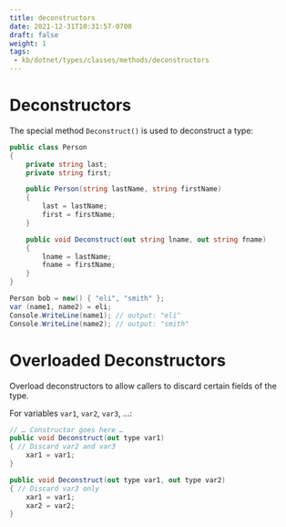 ```yaml
---
title: deconstructors
date: 2021-12-31T10:31:57-0700
draft: false
weight: 1
tags:
 - kb/dotnet/types/classes/methods/deconstructors
---
```


# Deconstructors
The special method `Deconstruct()` is used to deconstruct a type:
```cs
public class Person 
{
    private string last;
    private string first;

    public Person(string lastName, string firstName) 
    {
        last = lastName;
        first = firstName;
    }

    public void Deconstruct(out string lname, out string fname) 
    {
        lname = lastName;
        fname = firstName;
    }
}

Person bob = new() { "eli", "smith" };
var (name1, name2) = eli;
Console.WriteLine(name1); // output: "eli"
Console.WriteLine(name2); // output: "smith"
```

# Overloaded Deconstructors
Overload deconstructors to allow callers to discard certain fields of the type.

For variables `var1`, `var2`, `var3`, …:
```cs
// … Constructor goes here …
public void Deconstruct(out type var1) 
{ // Discard var2 and var3
    xar1 = var1;
}

public void Deconstruct(out type var1, out type var2) 
{ // Discard var3 only
    xar1 = var1;
    xar2 = var2;
}
```
